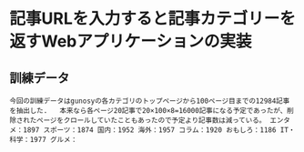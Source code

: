 # 記事URLを入力すると記事カテゴリーを返すWebアプリケーションの実装

## 訓練データ
`今回の訓練データはgunosyの各カテゴリのトップページから100ページ目までの12984記事を抽出した.  
本来なら各ページ20記事で20×100×8=16000記事になる予定であったが、削除されたページをクロールしていたこともあったので予定より記事数は減っている。
エンタメ：1897
スポーツ：1874
国内：1952
海外：1957
コラム：1920
おもしろ：1186
IT・科学：1977
グルメ：
`
